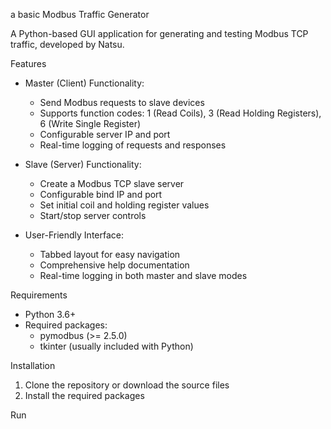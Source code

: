a basic Modbus Traffic Generator

A Python-based GUI application for generating and testing Modbus TCP traffic, developed by Natsu.

 Features

- Master (Client) Functionality:
  - Send Modbus requests to slave devices
  - Supports function codes: 1 (Read Coils), 3 (Read Holding Registers), 6 (Write Single Register)
  - Configurable server IP and port
  - Real-time logging of requests and responses

- Slave (Server) Functionality:
  - Create a Modbus TCP slave server
  - Configurable bind IP and port
  - Set initial coil and holding register values
  - Start/stop server controls

- User-Friendly Interface:
  - Tabbed layout for easy navigation
  - Comprehensive help documentation
  - Real-time logging in both master and slave modes

 Requirements

- Python 3.6+
- Required packages:
  - pymodbus (>= 2.5.0)
  - tkinter (usually included with Python)

 Installation

1. Clone the repository or download the source files
2. Install the required packages

 Run
